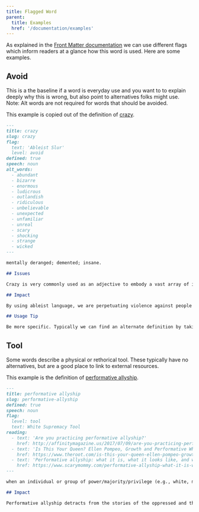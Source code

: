 ```yaml
---
title: Flagged Word
parent:
  title: Examples
  href: '/documentation/examples'
---
```


As explained in the [Front Matter documentation](/documentation/front-matter/#flag) we can use different flags which inform readers at a glance how this word is used. Here are some examples.

## Avoid

This is a the baseline if a word is everyday use and you want to to explain deeply why this is wrong, but also point to alternatives folks might use. Note: Alt words are not required for words that should be avoided.

This example is copied out of the definition of [crazy](/#crazy).

```md
---
title: crazy
slug: crazy
flag:
  text: 'Ableist Slur'
  level: avoid
defined: true
speech: noun
alt_words:
  - abundant
  - bizarre
  - enormous
  - ludicrous
  - outlandish
  - ridiculous
  - unbelievable
  - unexpected
  - unfamiliar
  - unreal
  - scary
  - shocking
  - strange
  - wicked
---

mentally deranged; demented; insane.

## Issues

Crazy is very commonly used as an adjective to embody a vast array of ideas, often not specifically. It is used so frequently that it sometimes is a filler. Crazy can also be used in a derogatory manner for someone with mental or psychiatric disabilities.

## Impact

By using ableist language, we are perpetuating violence against people who experience mental or psychological disabilities. Using this language perpetuates those systems and language of harm, regardless of our intent.

## Usage Tip

Be more specific. Typically we can find an alternate definition by taking time to reflect on what emotion we're really feeling.
```

## Tool

Some words describe a physical or rethorical tool. These typically have no alternatives, but are a good place to link to external resources.

This example is the definition of [performative allyship](/#performative-allyship).

```md
---
title: performative allyship
slug: performative-allyship
defined: true
speech: noun
flag:
  level: tool
  text: White Supremacy Tool
reading:
  - text: 'Are you practicing performative allyship?'
    href: http://affinitymagazine.us/2017/07/09/are-you-practicing-performative-allyship/
  - text: 'Is This Your Queen? Ellen Pompeo, Growth and Performative White Allyship'
    href: https://www.theroot.com/is-this-your-queen-ellen-pompeo-growth-and-performati-1830593400
  - text: 'Performative allyship: what it is, what it looks like, and why we want to avoid it.'
    href: https://www.scarymommy.com/performative-allyship-what-it-is-what-it-looks-like-and-why-we-want-to-avoid-it/
---

when an individual or group of power/majority/privilege (e.g., white, male, abled, unqueer, etc) loudly profess(es) their actions in the name of 'allyship,' while actively conducting harm to, taking focus away from, and generally being unhelpful towards the group they claim to support, often to receive praise and attention, without taking critical action to dismantle the systems of harm.

## Impact

Performative allyship detracts from the stories of the oppressed and the impact that oppression has on them in favour of the stories of the oppressors and their intent to help. The cost of performative allyship can also be that the stories of the oppressed people are appropriated, watered down, and inaccurately retold by people who should not be telling those stories.
```
